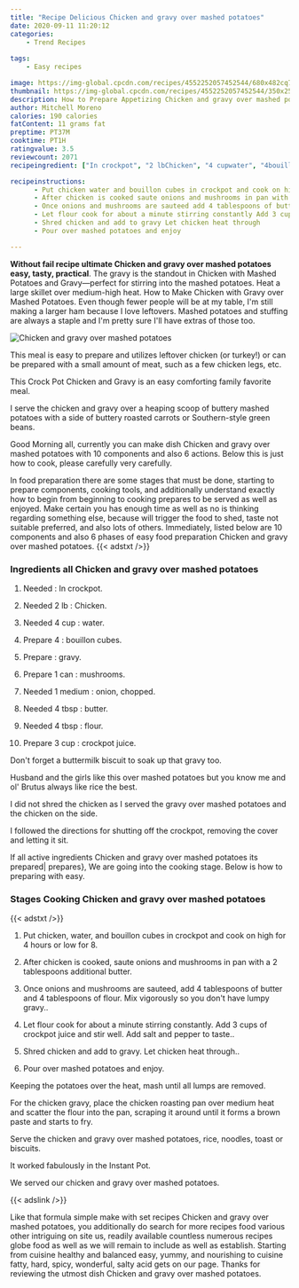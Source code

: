 ```yaml
---
title: "Recipe Delicious Chicken and gravy over mashed potatoes"
date: 2020-09-11 11:20:12
categories:
    - Trend Recipes
    
tags:
    - Easy recipes

image: https://img-global.cpcdn.com/recipes/4552252057452544/680x482cq70/chicken-and-gravy-over-mashed-potatoes-recipe-main-photo.jpg
thumbnail: https://img-global.cpcdn.com/recipes/4552252057452544/350x250cq70/chicken-and-gravy-over-mashed-potatoes-recipe-main-photo.jpg
description: How to Prepare Appetizing Chicken and gravy over mashed potatoes with 10 ingredients and 6 stages of easy cooking.
author: Mitchell Moreno
calories: 190 calories
fatContent: 11 grams fat
preptime: PT37M
cooktime: PT1H
ratingvalue: 3.5
reviewcount: 2071
recipeingredient: ["In crockpot", "2 lbChicken", "4 cupwater", "4bouillon cubes", "gravy", "1 canmushrooms", "1 mediumonion chopped", "4 tbspbutter", "4 tbspflour", "3 cupcrockpot juice"]

recipeinstructions: 
      - Put chicken water and bouillon cubes in crockpot and cook on high for 4 hours or low for 8 
      - After chicken is cooked saute onions and mushrooms in pan with a 2 tablespoons additional butter 
      - Once onions and mushrooms are sauteed add 4 tablespoons of butter and 4 tablespoons of flour Mix vigorously so you dont have lumpy gravy 
      - Let flour cook for about a minute stirring constantly Add 3 cups of crockpot juice and stir well Add salt and pepper to taste 
      - Shred chicken and add to gravy Let chicken heat through 
      - Pour over mashed potatoes and enjoy

---
```




**Without fail recipe ultimate Chicken and gravy over mashed potatoes easy, tasty, practical**. The gravy is the standout in Chicken with Mashed Potatoes and Gravy—perfect for stirring into the mashed potatoes. Heat a large skillet over medium-high heat. How to Make Chicken with Gravy over Mashed Potatoes. Even though fewer people will be at my table, I&#39;m still making a larger ham because I love leftovers. Mashed potatoes and stuffing are always a staple and I&#39;m pretty sure I&#39;ll have extras of those too.


![Chicken and gravy over mashed potatoes](https://img-global.cpcdn.com/recipes/4552252057452544/680x482cq70/chicken-and-gravy-over-mashed-potatoes-recipe-main-photo.jpg "Chicken and gravy over mashed potatoes")



This meal is easy to prepare and utilizes leftover chicken (or turkey!) or can be prepared with a small amount of meat, such as a few chicken legs, etc.

This Crock Pot Chicken and Gravy is an easy comforting family favorite meal.

I serve the chicken and gravy over a heaping scoop of buttery mashed potatoes with a side of buttery roasted carrots or Southern-style green beans.


Good Morning all, currently you can make dish Chicken and gravy over mashed potatoes with 10 components and also 6 actions. Below this is just how to cook, please carefully very carefully.

In food preparation there are some stages that must be done, starting to prepare components, cooking tools, and additionally understand exactly how to begin from beginning to cooking prepares to be served as well as enjoyed. Make certain you has enough time as well as no is thinking regarding something else, because will trigger the food to shed, taste not suitable preferred, and also lots of others. Immediately, listed below are 10 components and also 6 phases of easy food preparation Chicken and gravy over mashed potatoes.
{{< adstxt />}}

### Ingredients all Chicken and gravy over mashed potatoes


1. Needed  : In crockpot.

1. Needed 2 lb : Chicken.

1. Needed 4 cup : water.

1. Prepare 4 : bouillon cubes.

1. Prepare  : gravy.

1. Prepare 1 can : mushrooms.

1. Needed 1 medium : onion, chopped.

1. Needed 4 tbsp : butter.

1. Needed 4 tbsp : flour.

1. Prepare 3 cup : crockpot juice.


Don&#39;t forget a buttermilk biscuit to soak up that gravy too.

Husband and the girls like this over mashed potatoes but you know me and ol&#39; Brutus always like rice the best.

I did not shred the chicken as I served the gravy over mashed potatoes and the chicken on the side.

I followed the directions for shutting off the crockpot, removing the cover and letting it sit.


If all active ingredients Chicken and gravy over mashed potatoes its prepared| prepares}, We are going into the cooking stage. Below is how to preparing with easy.

### Stages Cooking Chicken and gravy over mashed potatoes

{{< adstxt />}}


1. Put chicken, water, and bouillon cubes in crockpot and cook on high for 4 hours or low for 8.



1. After chicken is cooked, saute onions and mushrooms in pan with a 2 tablespoons additional butter.



1. Once onions and mushrooms are sauteed, add 4 tablespoons of butter and 4 tablespoons of flour. Mix vigorously so you don&#39;t have lumpy gravy..



1. Let flour cook for about a minute stirring constantly. Add 3 cups of crockpot juice and stir well. Add salt and pepper to taste..



1. Shred chicken and add to gravy. Let chicken heat through..



1. Pour over mashed potatoes and enjoy.




Keeping the potatoes over the heat, mash until all lumps are removed.

For the chicken gravy, place the chicken roasting pan over medium heat and scatter the flour into the pan, scraping it around until it forms a brown paste and starts to fry.

Serve the chicken and gravy over mashed potatoes, rice, noodles, toast or biscuits.

It worked fabulously in the Instant Pot.

We served our chicken and gravy over mashed potatoes.


{{< adslink />}}

Like that formula simple make with set recipes Chicken and gravy over mashed potatoes, you additionally do search for more recipes food various other intriguing on site us, readily available countless numerous recipes globe food as well as we will remain to include as well as establish. Starting from cuisine healthy and balanced easy, yummy, and nourishing to cuisine fatty, hard, spicy, wonderful, salty acid gets on our page. Thanks for reviewing the utmost dish Chicken and gravy over mashed potatoes.
